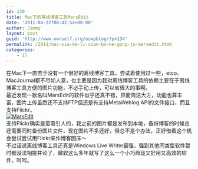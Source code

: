 ```yaml
---
id: 139
title: Mac下的离线博客工具MarsEdit
date: '2011-04-22T08:42:54+08:00'
author: Jimmy
layout: post
guid: 'http://www.ownself.org/oswpblog/?p=134'
permalink: /2011/mac-xia-de-li-xian-bo-ke-gong-ju-marsedit.html
categories:
    - IT
---
```


 在Mac下一直苦于没有一个很好的离线博客工具，尝试着使用过一些，etco、MacJournal都不尽如人意，也主要是因为我对离线博客工具的依赖主要在于离线博客工具方便的图片功能，不必手动上传，可以省很大的事啊。  
 最近发现一款名叫MarsEdit的软件似乎还真不错，界面简洁大方，功能也算丰富，图片上传虽然还不支持FTP但还是有支持MetaWeblog API的文件接口，而且支持Flickr。  
[![MarsEdit](/wp-content/uploads/2012/04/MarsEdit_thumb.jpg "MarsEdit")](/wp-content/uploads/2012/04/MarsEdit.jpg)   
 支持Flickr确实是蛮吸引人的，我之前的图片都是发布到本地，备份博客的时候总还需要同时备份图片文件，现在图片不多还好，但总不是个办法，正好借着这个机会尝试尝试用Flickr来作博客图床～  
 不过话说离线博客工具还真是Windows Live Writer最强，强到其他同类型软件暂时都没法相提并论了，微软这么多年就写了这么一个小巧玲珑又好用又高效的软件，呵呵。